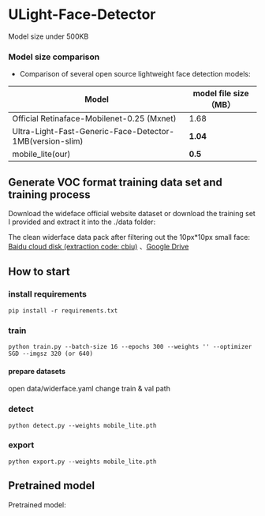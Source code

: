 # ULight-Face-Detector

Model size under 500KB

### Model size comparison
- Comparison of several open source lightweight face detection models:

Model|model file size（MB）
------|--------
Official Retinaface-Mobilenet-0.25 (Mxnet) | 1.68
Ultra-Light-Fast-Generic-Face-Detector-1MB(version-slim)| **1.04**
mobile_lite(our)| **0.5** 

## Generate VOC format training data set and training process

Download the wideface official website dataset or download the training set I provided and extract it into the ./data folder:

   The clean widerface data pack after filtering out the 10px*10px small face: [Baidu cloud disk (extraction code: cbiu)](https://pan.baidu.com/s/1MR0ZOKHUP_ArILjbAn03sw) 、[Google Drive](https://drive.google.com/open?id=1OBY-Pk5hkcVBX1dRBOeLI4e4OCvqJRnH )


## How to start

### install requirements
```Shell
pip install -r requirements.txt
```

### train
```Shell
python train.py --batch-size 16 --epochs 300 --weights '' --optimizer SGD --imgsz 320 (or 640)
```

#### prepare datasets

open data/widerface.yaml change train & val path 

### detect
```Shell
python detect.py --weights mobile_lite.pth 
```

### export
```Shell
python export.py --weights mobile_lite.pth 
```

## Pretrained model

Pretrained model: 
